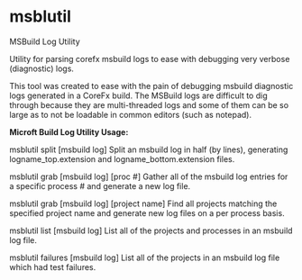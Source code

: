 # msblutil
MSBuild Log Utility

Utility for parsing corefx msbuild logs to ease with debugging very verbose (diagnostic) logs.

This tool was created to ease with the pain of debugging msbuild diagnostic logs generated in a CoreFx build.  The MSBuild logs are difficult to dig through because they are multi-threaded logs and some of them can be so large as to not be loadable in common editors (such as notepad).

**Microft Build Log Utility Usage:**

msblutil split [msbuild log]
  Split an msbuild log in half (by lines), generating logname_top.extension and logname_bottom.extension files.

msblutil grab [msbuild log] [proc #]
  Gather all of the msbuild log entries for a specific process # and generate a new log file.

msblutil grab [msbuild log] [project name]
  Find all projects matching the specified project name and generate new log files on a per process basis.

msblutil list [msbuild log]
  List all of the projects and processes in an msbuild log file.

msblutil failures [msbuild log]
  List all of the projects in an msbuild log file which had test failures.

